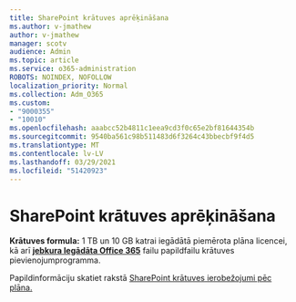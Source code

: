 ```yaml
---
title: SharePoint krātuves aprēķināšana
ms.author: v-jmathew
author: v-jmathew
manager: scotv
audience: Admin
ms.topic: article
ms.service: o365-administration
ROBOTS: NOINDEX, NOFOLLOW
localization_priority: Normal
ms.collection: Adm_O365
ms.custom:
- "9000355"
- "10010"
ms.openlocfilehash: aaabcc52b4811c1eea9cd3f0c65e2bf81644354b
ms.sourcegitcommit: 9540ba561c98b511483d6f3264c43bbecbf9f4d5
ms.translationtype: MT
ms.contentlocale: lv-LV
ms.lasthandoff: 03/29/2021
ms.locfileid: "51420923"
---
```

# <a name="calculate-sharepoint-storage"></a>SharePoint krātuves aprēķināšana

**Krātuves formula:** 1 TB un 10 GB katrai iegādātā piemērota plāna licencei, kā arī **[jebkura Iegādāta Office 365](https://docs.microsoft.com/microsoft-365/commerce/add-storage-space)** failu papildfailu krātuves pievienojumprogramma. [](https://docs.microsoft.com/microsoft-365/commerce/add-storage-space)

Papildinformāciju skatiet rakstā [SharePoint krātuves ierobežojumi pēc plāna.](https://docs.microsoft.com/office365/servicedescriptions/sharepoint-online-service-description/sharepoint-online-limits)

